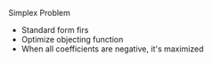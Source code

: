 Simplex Problem
- Standard form firs
- Optimize objecting function
- When all coefficients are negative, it's maximized